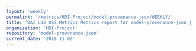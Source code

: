 ```yaml
---
layout: 'weekly'
permalink: '/metrics/HDI-Project/model-provenance-json/WEEKLY/'
title: 'DAI Lab OSS Metrics Metrics report for model-provenance-json | WEEKLY-REPORT-2018-11-02'
organization: 'HDI-Project'
repository: 'model-provenance-json'
current_date: '2018-11-02'
---
```

